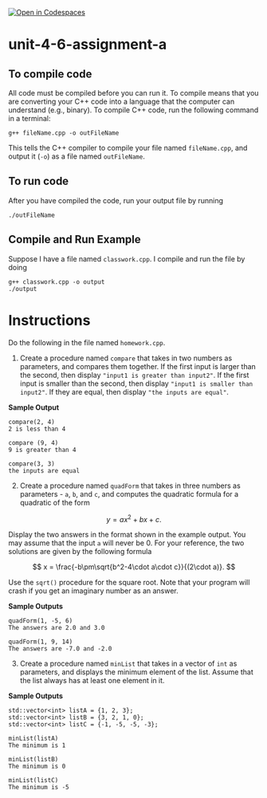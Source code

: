 [![Open in Codespaces](https://classroom.github.com/assets/launch-codespace-2972f46106e565e64193e422d61a12cf1da4916b45550586e14ef0a7c637dd04.svg)](https://classroom.github.com/open-in-codespaces?assignment_repo_id=17728871)
# unit-4-6-assignment-a

## To compile code
All code must be compiled before you can run it.  To compile means that you are converting your C++ code into a language that the computer can understand (e.g., binary).  To compile C++ code, run the following command in a terminal:
```
g++ fileName.cpp -o outFileName
```
This tells the C++ compiler to compile your file named `fileName.cpp`, and output it (`-o`) as a file named `outFileName`.

## To run code
After you have compiled the code, run your output file by running
```
./outFileName
```

## Compile and Run Example
Suppose I have a file named `classwork.cpp`.  I compile and run the file by doing
```
g++ classwork.cpp -o output
./output
```

# Instructions
Do the following in the file named `homework.cpp`.
1. Create a procedure named `compare` that takes in two numbers as parameters, and compares them together.  If the first input is larger than the second, then display `"input1 is greater than input2"`.  If the first input is smaller than the second, then display `"input1 is smaller than input2"`.  If they are equal, then display `"the inputs are equal"`.

**Sample Output**
```
compare(2, 4)
2 is less than 4

compare (9, 4)
9 is greater than 4

compare(3, 3)
the inputs are equal
```
2. Create a procedure named `quadForm` that takes in three numbers as parameters - `a`, `b`, and `c`, and computes the quadratic formula for a quadratic of the form

$$ y = ax^2 + bx + c. $$

Display the two answers in the format shown in the example output.  You may assume that the input `a` will never be 0.  For your reference, the two solutions are given by the following formula

$$ x = \frac{-b\pm\sqrt{b^2-4\cdot a\cdot c}}{(2\cdot a)}. $$

Use the `sqrt()` procedure for the square root.  Note that your program will crash if you get an imaginary number as an answer.

**Sample Outputs**
```
quadForm(1, -5, 6)
The answers are 2.0 and 3.0

quadForm(1, 9, 14)
The answers are -7.0 and -2.0
```
3. Create a procedure named `minList` that takes in a vector of `int` as parameters, and displays the minimum element of the list.  Assume that the list always has at least one element in it.

**Sample Outputs**
```
std::vector<int> listA = {1, 2, 3};
std::vector<int> listB = {3, 2, 1, 0};
std::vector<int> listC = {-1, -5, -5, -3};

minList(listA)
The minimum is 1

minList(listB)
The minimum is 0

minList(listC)
The minimum is -5
```

